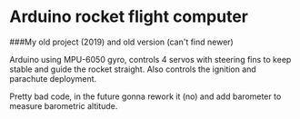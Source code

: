 # Arduino rocket flight computer
###My old project (2019) and old version (can't find newer)

Arduino using MPU-6050 gyro, controls 4 servos with steering fins to keep stable and guide the rocket straight. Also controls the ignition and parachute deployment.

Pretty bad code, in the future gonna rework it (no) and add barometer to measure barometric altitude.
